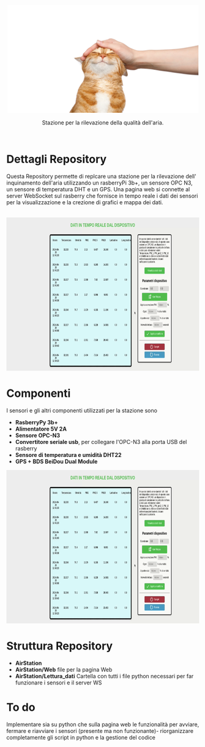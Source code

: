 <div align="center">

<img src=".github/assets/cat1.png" width="500"/>

Stazione per la rilevazione della qualità dell'aria.

</div>

<br />

# Dettagli Repository

Questa Repository permette di replcare una stazione per la rilevazione dell'
inquinamento dell'aria utilizzando un rasberryPi 3b+, un sensore OPC N3, un 
sensore di temperatura DHT e un GPS. Una pagina web si connette al server WebSocket sul
rasberry che fornisce in tempo reale i dati dei sensori per la visualizzazione
e la crezione di grafici e mappa dei dati.

<br />

<div>

<img src=".github/assets/web.gif" width="800" height="400"/>

</div>

# Componenti

I sensori e gli altri componenti utilizzati per la stazione sono

- **RasberryPy 3b+**
- **Alimentatore 5V 2A**
- **Sensore OPC-N3**
- **Convertitore seriale usb**, per collegare l'OPC-N3 alla porta USB del rasberry
- **Sensore di temperatura e umidità DHT22**
- **GPS + BDS BeiDou Dual Module**

<img src=".github/assets/web.gif" width="800" height="400"/>

# Struttura Repository

- **AirStation**
- **AirStation/Web** file per la pagina Web
- **AirStation/Lettura_dati** Cartella con tutti i file python necessari per far funzionare i sensori e il server WS

# To do

Implementare sia su python che sulla pagina web le funzionalità per avviare, fermare e riavviare i sensori (presente ma non funzionante)- riorganizzare completamente gli script in python e la gestione del codice
